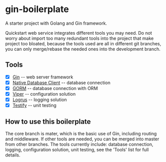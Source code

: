 # gin-boilerplate
A starter project with Golang and Gin framework.

Quickstart web service integrates different tools you may need.
Do not worry about import too many redundant tools into the project that make project too bloated,
because the tools used are all in different git branches,
you can only merge/rebase the needed ones into the development branch.

## Tools
- [x] [Gin](https://gin-gonic.com/docs/) -- web server framework
- [x] [Native Database Client](https://pkg.go.dev/database/sql) -- database connection
- [x] [GORM](https://gorm.io/docs/index.html) -- database connection with ORM
- [x] [Viper](https://github.com/spf13/viper) -- configuration solution
- [x] [Logrus](https://github.com/sirupsen/logrus) -- logging solution
- [x] [Testify](https://github.com/stretchr/testify) -- unit testing

## How to use this boilerplate
The core branch is mater, which is the basic use of Gin, including routing and middleware.
If other tools are needed, you can be merged into master from other branches.
The tools currently include: database connection, logging, configuration solution, unit testing, see the 'Tools' list for full details.
